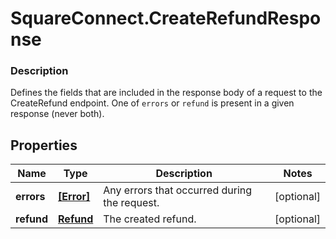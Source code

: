 # SquareConnect.CreateRefundResponse

### Description

Defines the fields that are included in the response body of a request to the CreateRefund endpoint.  One of `errors` or `refund` is present in a given response (never both).

## Properties
Name | Type | Description | Notes
------------ | ------------- | ------------- | -------------
**errors** | [**[Error]**](Error.md) | Any errors that occurred during the request. | [optional] 
**refund** | [**Refund**](Refund.md) | The created refund. | [optional] 


